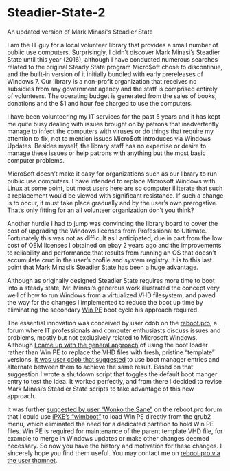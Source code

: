 # Steadier-State-2
An updated version of Mark Minasi's Steadier State 

I am the IT guy for a local volunteer library that provides a small number of public use computers. 
Surprisingly, I didn’t discover Mark Minasi’s Steadier State until this year (2016), although I have 
conducted numerous searches related to the original Steady State program Micro$oft chose to discontinue, 
and the built-in version of it initially bundled with early prereleases of Windows 7. 
Our library is a non-profit organization that receives no subsidies from any government agency and the staff
is comprised entirely of volunteers.  The operating budget is generated from the sales of books, donations 
and the $1 and hour fee charged to use the computers.

I have been volunteering my IT services for the past 5 years and it has kept me quite busy dealing with 
issues brought on by patrons that inadvertently manage to infect the computers with viruses or do things 
that require my attention to fix, not to mention issues Micro$oft introduces via Windows Updates. Besides
myself, the library staff has no expertise or desire to manage these issues or help patrons with anything 
but the most basic computer problems.

Micro$oft doesn’t make it easy for organizations such as our library to run public use computers. I have 
intended to replace Microsoft Windows with Linux at some point, but most users here are so computer 
illiterate that such a replacement would be viewed with significant resistance.  If such a change is
to occur, it must take place gradually and by the user’s own prerogative. That’s only fitting for an all
volunteer organization don’t you think?

Another hurdle I had to jump was convincing the library board to cover the cost of upgrading the Windows 
licenses from Professional to Ultimate. Fortunately this was not as difficult as I anticipated, due in part 
from the low cost of OEM licenses I obtained on ebay 2 years ago and the improvements to reliability and 
performance that results from running an OS that doesn’t accumulate crud in the user’s profile and system 
registry.  It is to this last point that Mark Minasi’s Steadier State has been a huge advantage. 

Although as originally designed Steadier State requires more time to boot into a steady state, 
Mr. Minasi’s generous work illustrated the concept very well of how to run Windows from a virtualized VHD filesystem, 
and paved the way for the changes I implemented to reduce the boot up time by eliminating the secondary 
[Win PE](https://en.wikipedia.org/wiki/Windows_Preinstallation_Environment) boot cycle his approach required. 

The essential innovation was conceived by user cdob on the [reboot.pro](http://reboot.pro/), 
a forum where IT professionals and computer enthusiasts discuss issues and problems, mostly but not
exclusively related to Microsoft Windows. Although [I came up with the general approach](http://reboot.pro/topic/21148-boot-vhd-or-winpe-with-grub2/#entry199203) 
of using the boot loader rather than Win PE to replace the VHD files with fresh, pristine “template” versions, 
[it was user cdob that suggested](http://reboot.pro/topic/21148-boot-vhd-or-winpe-with-grub2/#entry199206) to 
use boot manager entries and alternate between them to achieve the same result. Based on that suggestion 
I wrote a shutdown script that toggles the default boot manger entry to test the idea. It worked perfectly, 
and from there I decided to revise Mark Minasi’s Steadier State scripts to take advantage of this new approach. 

It was further [suggested by user “Wonko the Sane”](http://reboot.pro/topic/21148-boot-vhd-or-winpe-with-grub2/#entry199211)
on the reboot.pro forum that I could use [iPXE’s “wimboot”](http://ipxe.org/wimboot) to load Win PE 
directly from the grub2 menu, which eliminated the need for a dedicated partition to hold Win PE files. 
Win PE is required for maintenance of the parent template VHD file, for example to merge in Windows 
updates or make other changes deemed necessary.  So now you have the history and motivation for these changes. 
I sincerely hope you find them useful. You may contact me on 
[reboot.pro via the user thomnet](http://reboot.pro/user/67663-thomnet/).
